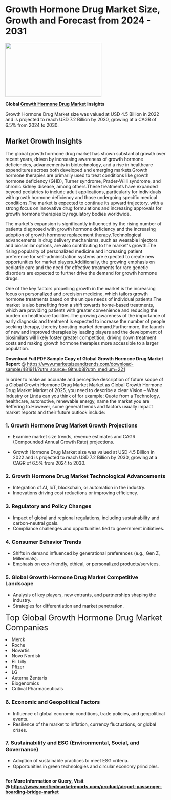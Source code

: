 <H1>Growth Hormone Drug Market Size, Growth and Forecast from 2024 - 2031</H1><img class="aligncenter size-medium wp-image-584254" src="https://thirdeyenews.in/wp-content/uploads/2024/09/Global-Market-Research-300x168.jpeg" alt="" width="300" height="168" /><p><strong>Global&nbsp;<a href="https://www.marketsizeandtrends.com/download-sample/481911/?utm_source=Github8j?utm_medium=221">Growth Hormone Drug Market</a> Insights</strong></p><p>Growth Hormone Drug Market size was valued at USD 4.5 Billion in 2022 and is projected to reach USD 7.2 Billion by 2030, growing at a CAGR of 6.5% from 2024 to 2030.</p><p><h2>Market Growth Insights</h2> <p>The global growth hormone drug market has shown substantial growth over recent years, driven by increasing awareness of growth hormone deficiencies, advancements in biotechnology, and a rise in healthcare expenditures across both developed and emerging markets.Growth hormone therapies are primarily used to treat conditions like growth hormone deficiency (GHD), Turner syndrome, Prader-Willi syndrome, and chronic kidney disease, among others.These treatments have expanded beyond pediatrics to include adult applications, particularly for individuals with growth hormone deficiency and those undergoing specific medical conditions.The market is expected to continue its upward trajectory, with a strong focus on innovative drug formulations and increasing approvals for growth hormone therapies by regulatory bodies worldwide.</p> <p>The market's expansion is significantly influenced by the rising number of patients diagnosed with growth hormone deficiency and the increasing adoption of growth hormone replacement therapy.Technological advancements in drug delivery mechanisms, such as wearable injectors and biosimilar options, are also contributing to the market's growth.The rising popularity of personalized medicine and increasing patient preference for self-administration systems are expected to create new opportunities for market players.Additionally, the growing emphasis on pediatric care and the need for effective treatments for rare genetic disorders are expected to further drive the demand for growth hormone drugs.</p> <p>One of the key factors propelling growth in the market is the increasing focus on personalized and precision medicine, which tailors growth hormone treatments based on the unique needs of individual patients.The market is also benefiting from a shift towards home-based treatments, which are providing patients with greater convenience and reducing the burden on healthcare facilities.The growing awareness of the importance of early diagnosis and treatment is expected to increase the number of people seeking therapy, thereby boosting market demand.Furthermore, the launch of new and improved therapies by leading players and the development of biosimilars will likely foster greater competition, driving down treatment costs and making growth hormone therapies more accessible to a larger population.<p><span class=""><strong>Download Full PDF Sample Copy of Global Growth Hormone Drug Market Report</strong> @ <a href="https://www.marketsizeandtrends.com/download-sample/481911/?utm_source=Github8j?utm_medium=221" target="_blank">https://www.marketsizeandtrends.com/download-sample/481911/?utm_source=Github8j?utm_medium=221</a></span></p><p>In order to make an accurate and perceptive description of future scope of a Global&nbsp;Growth Hormone Drug Market Market as Global&nbsp;Growth Hormone Drug Market Market of 2025, you need to describe a clear Vision &ndash; What Industry or Linda can you think of for example: Quote from a Technology, healthcare, automotive, renewable energy, name the market you are Reffering to.However, some general trends and factors usually impact market reports and their future outlook include:</p><h3>1.&nbsp;<strong>Growth Hormone Drug Market Growth Projections</strong></h3><ul><li>Examine market size trends, revenue estimates and CAGR (Compounded Annual Growth Rate) projections.</li><li><p>Growth Hormone Drug Market size was valued at USD 4.5 Billion in 2022 and is projected to reach USD 7.2 Billion by 2030, growing at a CAGR of 6.5% from 2024 to 2030.</p></li></ul><h3>2.&nbsp;<strong>Growth Hormone Drug Market Technological Advancements</strong></h3><ul><li>Integration of AI, IoT, blockchain, or automation in the industry.</li><li>Innovations driving cost reductions or improving efficiency.</li></ul><h3>3.&nbsp;<strong>Regulatory and Policy Changes</strong></h3><ul><li>Impact of global and regional regulations, including sustainability and carbon-neutral goals.</li><li>Compliance challenges and opportunities tied to government initiatives.</li></ul><h3>4.&nbsp;<strong>Consumer Behavior Trends</strong></h3><ul><li>Shifts in demand influenced by generational preferences (e.g., Gen Z, Millennials).</li><li>Emphasis on eco-friendly, ethical, or personalized products/services.</li></ul><h3>5.&nbsp;<strong>Global Growth Hormone Drug Market Competitive Landscape</strong></h3><ul><li>Analysis of key players, new entrants, and partnerships shaping the industry.</li><li>Strategies for differentiation and market penetration.</li></ul><p data-pm-slice="1 1 []"><span style="color: inherit; font-family: inherit; font-size: 25px;">Top Global Growth Hormone Drug Market Companies</span></p><div class="" data-test-id=""><p><li>Merck</li><li> Roche</li><li> Novartis</li><li> Novo Nordisk</li><li> Eli Lilly</li><li> Pfizer</li><li> LG</li><li> Aeterna Zentaris</li><li> Biogenomics</li><li> Critical Pharmaceuticals</li></p></div><h3>6.&nbsp;<strong>Economic and Geopolitical Factors</strong></h3><ul><li>Influence of global economic conditions, trade policies, and geopolitical events.</li><li>Resilience of the market to inflation, currency fluctuations, or global crises.</li></ul><h3>7.&nbsp;<strong>Sustainability and ESG (Environmental, Social, and Governance)</strong></h3><ul><li>Adoption of sustainable practices to meet ESG criteria.</li><li>Opportunities in green technologies and circular economy principles.</li></ul><h2><strong style="font-size: 14px;">For More Information or Query, Visit @&nbsp;</strong><a style="background-color: #ffffff; font-size: 14px;" href="https://www.marketsizeandtrends.com/report/growth-hormone-drug-market/" target="_blank">https://www.verifiedmarketreports.com/product/airport-passenger-boarding-bridge-market</a></h2>
